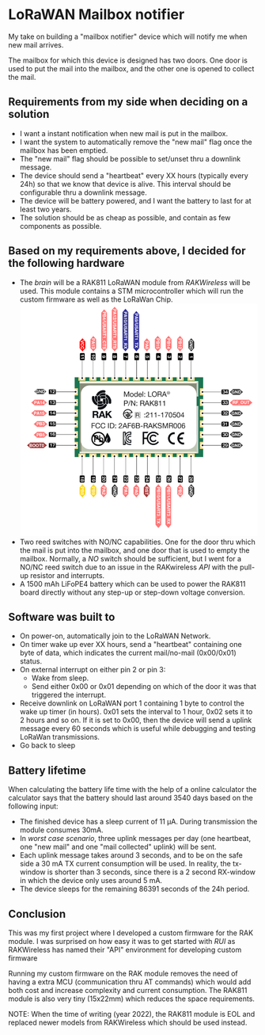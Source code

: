 # LoRaWAN Mailbox notifier

My take on building a "mailbox notifier" device which will notify me when new mail arrives.

The mailbox for which this device is designed has two doors. One door is used to put the mail into the mailbox, and the other one is opened to collect the mail.

## Requirements from my side when deciding on a solution

* I want a instant notification when new mail is put in the mailbox.
* I want the system to automatically remove the "new mail" flag once the mailbox has been emptied.
* The "new mail" flag should be possible to set/unset thru a downlink message.
* The device should send a "heartbeat" every XX hours (typically every 24h) so that we know that device is alive. This interval should be configurable thru a downlink message.
* The device will be battery powered, and I want the battery to last for at least two years.
* The solution should be as cheap as possible, and contain as few components as possible.

## Based on my requirements above, I decided for the following hardware

* The *brain* will be a RAK811 LoRaWAN module from *RAKWireless* will be used. This module contains a STM microcontroller which will run the custom firmware as well as the LoRaWan Chip. ![pinout](images/rak811.PNG "RAK811 Pinout")
* Two reed switches with NO/NC capabilities. One for the door thru which the mail is put into the mailbox, and one door that is used to empty the mailbox. Normally, a *NO* switch should be sufficient, but I went for a NO/NC reed switch due to an issue in the RAKwireless *API* with the pull-up resistor and interrupts.
* A 1500 mAh LiFoPE4 battery which can be used to power the RAK811 board directly without any step-up or step-down voltage conversion.

## Software was built to

* On power-on, automatically join to the LoRaWAN Network.
* On timer wake up ever XX hours, send a "heartbeat" containing one byte of data, which indicates the current mail/no-mail (0x00/0x01) status.
* On external interrupt on either pin 2 or pin 3:
  * Wake from sleep.
  * Send either 0x00 or 0x01 depending on which of the door it was that triggered the interrupt.
* Receive downlink on LoRaWAN port 1 containing 1 byte to control the wake up timer (in hours). 0x01 sets the interval to 1 hour, 0x02 sets it to 2 hours and so on. If it is set to 0x00, then the device will send a uplink message every 60 seconds which is useful while debugging and testing LoRaWan transmissions.
* Go back to sleep

## Battery lifetime

When calculating the battery life time with the help of a online calculator the calculator says that the battery should last around 3540 days based on the following input:

* The finished device has a sleep current of 11 μA. During transmission the module consumes 30mA.
* In *worst case scenario*, three uplink messages per day (one heartbeat, one "new mail" and one "mail collected" uplink) will be sent.
* Each uplink message takes around 3 seconds, and to be on the safe side a 30 mA TX current consumption will be used. In reality, the tx-window is shorter than 3 seconds, since there is a 2 second RX-window in which the device only uses around 5 mA.
* The device sleeps for the remaining 86391 seconds of the 24h period.

## Conclusion

This was my first project where I developed a custom firmware for the RAK module. I was surprised on how easy it was to get started with *RUI* as RAKWireless has named their "API" environment for developing custom firmware

Running my custom firmware on the RAK module removes the need of having a extra MCU (communication thru AT commands) which would add both cost and increase complexity and current consumption. The RAK811 module is also very tiny (15x22mm) which reduces the space requirements.

NOTE: When the time of writing (year 2022), the RAK811 module is EOL and replaced newer models from RAKWireless which should be used instead.
